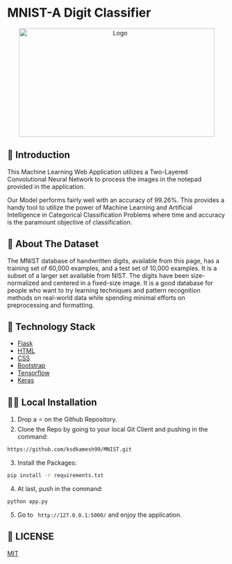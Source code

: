 # MNIST-A Digit Classifier

<p align="center">
  <a href="https://github.com/ksdkamesh99/MNIST">
    <img src="https://upload.wikimedia.org/wikipedia/commons/2/27/MnistExamples.png" alt="Logo" width="450" height="250">
  </a>

## 📌 Introduction

This Machine Learning Web Application utilizes a Two-Layered Convolutional Neural Network to process the images in the notepad provided in the application.  

Our Model performs fairly well with an accuracy of 99.26%. This provides a handy tool to utilize the power of Machine Learning and Artificial Intelligence in Categorical Classification Problems where time and accuracy is the paramount objective of classification.


## 🎯 About The Dataset  
The MNIST database of handwritten digits, available from this page, has a training set of 60,000 examples, and a test set of 10,000 examples. It is a subset of a larger set available from NIST. The digits have been size-normalized and centered in a fixed-size image.
It is a good database for people who want to try learning techniques and pattern recognition methods on real-world data while spending minimal efforts on preprocessing and formatting.




## 🏁 Technology Stack

* [Flask](https://github.com/pallets/flask)
* [HTML](https://www.w3.org/TR/html52/)
* [CSS](https://developer.mozilla.org/en-US/docs/Web/CSS)
* [Bootstrap](https://getbootstrap.com/)
* [Tensorflow](https://www.tensorflow.org/)
* [Keras](http://keras.io/)

## 🏃‍♂️ Local Installation

1. Drop a ⭐ on the Github Repository. 
2. Clone the Repo by going to your local Git Client and pushing in the command: 

```sh
https://github.com/ksdkamesh99/MNIST.git
```

3. Install the Packages: 
```sh
pip install -r requirements.txt
```

4. At last, push in the command:
```sh
python app.py
```

5. Go to ` http://127.0.0.1:5000/` and enjoy the application.


## 📜 LICENSE

[MIT](https://github.com/ksdkamesh99/MNIST/blob/master/LICENSE.md)
